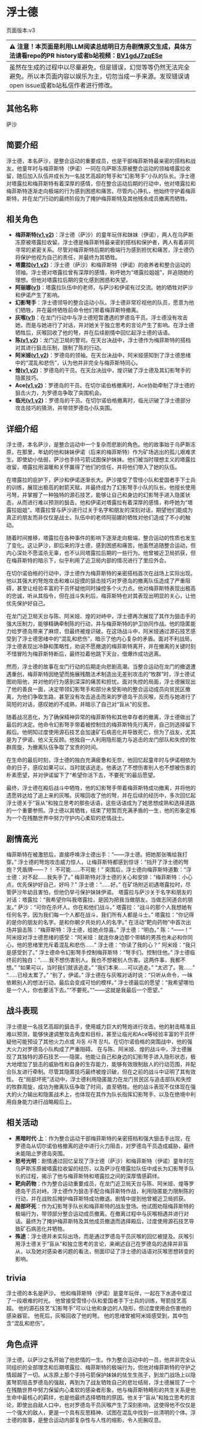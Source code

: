 # 浮士德
页面版本:v3
 

| :warning: 注意！本页面是利用LLM阅读总结明日方舟剧情原文生成，具体方法请看repo的PR history或者b站视频：[BV1gdJ7zqESe](https://www.bilibili.com/video/BV1gdJ7zqESe/)         |
|:----------------------------|
| 虽然在生成的过程中以尽量避免，但是错误，幻觉等等仍然无法完全避免。所以本页面内容以娱乐为主，切勿当成一手来源。发现错误请open issue或者b站私信作者进行修改。|



## 其他名称
萨沙
## 简要介绍
浮士德，本名萨沙，是整合运动的重要成员，也是干部梅菲斯特最亲密的搭档和战友。他童年时与梅菲斯特（伊诺）一同在乌萨斯冻原被整合运动的领袖塔露拉收留，随后加入队伍并成长为一名技艺高超的弩手和“幻影弩手”小队的队长。浮士德对塔露拉和梅菲斯特有着深厚的感情，但在整合运动后期的行动中，他对塔露拉和梅菲斯特逐渐走向极端的行为感到困惑和痛苦。尽管内心挣扎，他始终守护着梅菲斯特，并在龙门行动的最终阶段为了掩护梅菲斯特及其他残余成员撤离而牺牲。
## 相关角色
-   **梅菲斯特([v1](../chars/extended_char_mei_fei_si_te.md),[v2](extended_char_mei_fei_si_te.md))**：浮士德（萨沙）的童年玩伴和妹妹（伊诺），两人在乌萨斯冻原被塔露拉收留。浮士德是梅菲斯特最亲密的搭档和保护者，两人有着非同寻常的紧密关系。尽管对梅菲斯特后期的极端行为感到担忧和痛苦，浮士德仍将保护他视为自己的责任，并最终为其牺牲。
-   **塔露拉([v1](../chars/extended_char_386da9.md),[v2](extended_char_ta_lu_la.md))**：浮士德（萨沙）和梅菲斯特（伊诺）的收养者和整合运动的领袖。浮士德对塔露拉曾有深厚的感情，称呼她为“塔露拉姐姐”，并追随她的理想。但他对塔露拉后期的变化感到困惑和失望。
-   **阿丽娜([v1](../chars/extended_char_a_li_na.md))**：塔露拉队伍中的老师，与萨沙和伊诺有过交流。她的牺牲对萨沙和伊诺产生了影响。
-   **幻影弩手**：浮士德领导的整合运动小队。浮士德非常珍视他的队员，愿意为他们牺牲，并在最终牺牲前命令他们带着梅菲斯特撤离。
-   **灰喉([v1](../chars/char_367_swllow.md))**：在龙门行动中与浮士德短暂遭遇的罗德岛干员。浮士德没有攻击她，而是与她进行了对话，并对她关于独立思考的言论产生了影响。在浮士德牺牲后，灰喉回收了他的弩，并在后续剧情中回忆起浮士德的话语。
-   **陈([v1](../chars/char_010_chen.md),[v2](char_010_chen.md))**：龙门近卫局的警司。在天台决战中，浮士德作为梅菲斯特的搭档对其进行狙击压制，限制了陈的行动。
-   **阿米娅([v1](../chars/char_002_amiya.md),[v2](char_002_amiya.md))**：罗德岛的领袖。在天台决战中，阿米娅感知到了浮士德思绪中的“混乱和悲伤”，认为他并非完全与梅菲斯特同心。
-   **煌([v1](../chars/char_017_huang.md),[v2](char_017_huang.md))**：罗德岛的干员。在天台决战中，煌识破了浮士德及其幻影弩手的隐匿技巧。
-   **Ace([v1](../chars/extended_char_Ace.md),[v2](extended_char_Ace.md))**：罗德岛的干员。在切尔诺伯格撤离时，Ace协助牵制了浮士德的狙击火力，为罗德岛争取了突围机会。
-   **临光([v1](../chars/char_148_nearl.md),[v2](char_148_nearl.md))**：罗德岛的干员。在切尔诺伯格撤离时，临光识破了浮士德部分攻击技巧的猜测，并带领罗德岛小队突围。
## 详细介绍
浮士德，本名萨沙，是整合运动中一个复杂而悲剧的角色。他的故事始于乌萨斯冻原，在那里，年幼的他和妹妹伊诺（后来的梅菲斯特）作为矿场逃出的孤儿艰难求生。即使幼小怯弱，萨沙也手持弓箭试图保护妹妹。他们被当时理想主义的塔露拉收留，塔露拉用温暖和关怀赢得了他们的信任，并将他们带入了她的队伍。

在塔露拉的庇护下，萨沙和伊诺逐渐长大。萨沙接受了雪怪小队和爱国者手下士兵的训练，展现出极高的射箭天赋，并最终成为了幻影弩手小队的队长。他擅长使用弓弩，并掌握了一种独特的源石技艺，能够让自己和身边的幻影弩手进入隐匿状态，从而进行难以预测的狙击。他和伊诺对塔露拉有着深厚的感情，称呼她为“塔露拉姐姐”。塔露拉曾与萨沙进行过关于名字和朋友的深刻对话，期望他们能成为真正的朋友而非仅仅是战士。队伍中的老师阿丽娜的牺牲对他们造成了不小的触动。

随着时间推移，塔露拉在各种事件的影响下逐渐走向极端，整合运动的性质也发生了变化。这让萨沙，即后来的浮士德，感到困惑和痛苦。他虽然追随整合运动，但内心深处不愿滥杀无辜，也不认同塔露拉后期的一些行为。他曾被近卫局抓获，但在梅菲斯特的暗示下，似乎利用了近卫局内部的情况进行了里应外合。

在切尔诺伯格的行动中，浮士德作为梅菲斯特的亲密搭档首次在战场上实际出现。他以其强大的弩炮攻击和难以捉摸的狙击技巧对罗德岛的撤离队伍造成了严重阻碍，甚至让经验丰富的干员怀疑他同时操控多个火力点。他对梅菲斯特表现出极高的忠诚，听从其指令，但在战斗失利后，梅菲斯特也对其表现出明显的关心，让他优先保护好自己。

在龙门近卫局天台与陈、阿米娅、煌的对峙中，浮士德再次展现了其作为狙击手的强大压制力，能够精确牵制陈的行动，并与梅菲斯特的护卫协同作战。他的隐匿能力给罗德岛带来了麻烦，但最终被煌识破。在这场战斗中，阿米娅通过源石技艺感受到了浮士德思绪中的“混乱和悲伤”，暗示了他内心复杂的矛盾。面对不利战局，浮士德表现出冷静和策略性，劝说不愿撤退的梅菲斯特离开，并在撤离的关键时刻不惜冒险为梅菲斯特断后，最终拉着他跳下天台，借爆炸成功逃离。

然而，浮士德的故事在龙门行动的后期走向悲剧高潮。当整合运动在龙门的撤退遭遇重创，梅菲斯特因绝望而施展残酷法术制造出无差别攻击的“牧群”时，浮士德试图劝阻他，并对他的行为感到深深的痛苦和担忧。面对失控的局面，浮士德展现出了他的善良一面，决定带领幻影弩手和部分未受影响的整合运动成员向贫民区撤离，为他们争取生路，甚至没有攻击追击而来的罗德岛干员灰喉，反而与她进行了简短的对话，感叹她的不成熟，并暗示了自己对“盲从”的反思。

随着战况恶化，为了确保精神异常的梅菲斯特和其他幸存者的撤离，浮士德做出了最后的决定。他命令幻影弩手带着被控制住的梅菲斯特先行离开，自己则选择留下殿后。他明知过度使用源石技艺会加速矿石病恶化并导致死亡，但为了战友，尤其是为了伊诺，他义无反顾。他独自一人利用隐形能力与追击的龙门部队和失控的牧群周旋，为撤离队伍争取了宝贵的时间。

在生命的最后时刻，浮士德的独白充满疲惫和无奈，他回忆起童年时与伊诺相依为命的日子，感叹如果可以，当时就该逃走。他表达了不想伤害别人也不想被伤害的朴素愿望，并对伊诺留下了“希望你活下去，不要死”的最后愿望。

最终，浮士德在殿后战斗中牺牲，他的幻影弩手带着梅菲斯特成功撤离，并将他的遗愿转达给了追上来的灰喉。灰喉回收了他的弩，并在后续的经历中，多次回忆起浮士德关于“盲从”和独立思考的那些话语，这些话语成为了她思想成熟和选择道路的一个重要参照。浮士德以其牺牲，结束了短暂而充满矛盾的一生，他的形象定格为一个在残酷世界中努力守护内心柔软的悲情战士。
## 剧情高光
梅菲斯特在被激怒后，直接呼唤浮士德出手：“——浮士德。把她那张嘴给我打穿。”
浮士德的弩炮攻击威力惊人，让梅菲斯特都感到惊讶：“挡开了浮士德的弩炮？凭盾牌——？！ 不可能......不可能！”
突围后，浮士德向梅菲斯特道歉：“浮士德：对不起......我失手了。”
梅菲斯特对浮士德的关心和安排：“梅菲斯特：小心点，优先保护好自己，好吗？” 浮士德：“......好。”
在矿场附近初遇塔露拉时，尽管萨沙年幼且害怕，但他仍举弓保护妹妹伊诺。
塔露拉与萨沙关于名字和朋友的对话：塔露拉：“我希望你叫我塔露拉，是因为把我当做朋友。当做志同道合的朋友。” 萨沙：“可你在杀坏人。你在和他们战斗。” 塔露拉：“战斗的那个人我想她有任何名字。因为我们每一个人都在战斗，我们所有人都是斗士。” 塔露拉：“你记得的是你的朋友的名字。是和你朝夕共处的人的名字。”
在活动“靶向药物”中首次出场并狙击陈：“梅菲斯特：浮士德，给她点惊喜。” 浮士德：“明白。” 陈：“——！”
阿米娅对浮士德思绪的感受：“阿米娅：就连你身边那个带鳞的男孩也未必和你同心，他的思绪里充斥着混乱和悲伤......” 浮士德：“你读了我的心？” 阿米娅：“我只是感受到了。”
浮士德命令幻影弩手控制梅菲斯特：“弩手们。控制住他。”
浮士德临终前的独白：“......我不想伤害别人。我也不想被别人伤害。这两件事，我都不想。” “如果可以，当时我们就该逃走。” “我们本来......可以逃走。” “太迟了。我......” “......已经太累了。” “别了，伊诺。”
浮士德在与灰喉对话时说：“只听从命令，一昧依赖别人的想法行动，最后会变成可怕的模样。”
浮士德最后的愿望：“我希望哪怕是一个人，你也要活下去。”“不要死。”“——这就是我最后一个愿望。”
## 战斗表现
浮士德是一名技艺高超的狙击手，使用威力巨大的弩炮进行攻击。他的射击精准且难以预测，能够快速调整攻击角度和目标，甚至让临光和Ace等经验丰富的干员怀疑他可能预设了其他火力点或 자동 사격 장치。在切尔诺伯格的突围战中，他的强大火力对罗德岛小队构成了严重阻碍。
在与陈、阿米娅、煌的战斗中，浮士德展现了其独特的源石技艺——隐匿。他能让自己和身边的幻影弩手进入隐形状态，极大地增加了狙击的威胁性和自身的生存能力，能够有效限制敌人的行动范围，并配合队友进行牵制。尽管其隐匿技巧最终被煌识破，但在之前的战斗中证明了其有效性。
在“局部坏死”活动中，浮士德利用隐匿能力在龙门贫民区与追击部队和失控的牧群周旋，成功为撤离队伍争取了时间，直至牺牲。他的战斗表现不仅体现在强大的火力输出和隐匿战术上，也体现在其作为队长指挥幻影弩手、以及在绝境中利用自身能力进行战略殿后上。
## 相关活动
-   **黑暗时代·上**：作为整合运动干部梅菲斯特的亲密搭档和强大狙击手出现，在罗德岛从切尔诺伯格撤离的途中进行火力阻击，对罗德岛干员造成威胁，最终未能阻止罗德岛突围。
-   **怒号光明**：剧情通过回忆呈现了浮士德（萨沙）和梅菲斯特（伊诺）童年时在乌萨斯冻原被塔露拉收留的经历，以及萨沙在塔露拉队伍中成长为幻影弩手队长的过程，揭示了他与梅菲斯特和塔露拉之间的深厚情感羁绊。
-   **靶向药物**：作为整合运动重要成员，在龙门近卫局天台与陈、阿米娅、煌等罗德岛干员对峙。浮士德作为狙击手配合梅菲斯特作战，利用隐匿能力限制陈的行动，并在战败后掩护梅菲斯特成功撤退。剧情中提到他曾被近卫局抓获。
-   **局部坏死**：作为幻影弩手队长和梅菲斯特的战友登场。他试图劝阻梅菲斯特的极端行为，带领部分整合运动成员撤离。在撤离过程中与灰喉相遇并进行对话。最终为了掩护梅菲斯特及其他成员撤退而选择殿后，过度使用源石技艺导致矿石病恶化并牺牲。
-   **殊途**：浮士德并未实际出场，而是通过罗德岛干员灰喉的回忆被提及。灰喉引用浮士德关于“盲从”和独立思考的言论，来阐述自己在罗德岛的选择并非盲从，以及她对感染者问题的看法，侧面印证了浮士德的话语对灰喉思想转变的影响。
## trivia
浮士德的本名是萨沙。
他和梅菲斯特（伊诺）是童年玩伴，一起在下水道中度过了一段艰难的时光。
他曾接受雪怪小队和爱国者手下士兵的训练，弩箭技艺高超。
他的源石技艺“幻影弩手”可以让他和身边的人隐形，但过度使用会伤害他的感染器官。
他死后，灰喉回收了他的弩。
他的思绪曾被阿米娅感受到，其中包含“混乱和悲伤”。
## 角色点评
浮士德，以萨沙之名开始了他悲情的一生。作为整合运动中的一员，他并非完全认同组织的全部理念和后期塔露拉、梅菲斯特的极端行为，但他对梅菲斯特的守护之情超越了一切。从冻原上那个手持弓箭保护妹妹的怯生生孩子，到龙门战场上以隐匿弩箭阻击罗德岛的强敌，再到为了战友牺牲自己的悲壮结局，浮士德展现了一个在残酷世界中努力保留内心柔软的感染者形象。他与梅菲斯特畸形的共生关系是他生命中最核心的羁绊，也是他最终选择牺牲的原因。他关于“盲从”和独立思考的言论，即使出自敌人口中，也对罗德岛干员灰喉产生了深刻影响，这使得他不仅仅是一个强大的敌人，更是一个具有反思精神、试图在混乱中找到一丝清明的个体。浮士德的故事，是整合运动内部复杂性与人性的缩影，令人扼腕叹息。